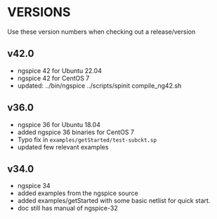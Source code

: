 # VERSIONS
Use these version numbers when checking out a release/version

## v42.0
- ngspice 42 for Ubuntu 22.04
- ngspice 42 for CentOS 7 
- updated: ../bin/ngspice ../scripts/spinit compile_ng42.sh

## v36.0
- ngspice 36 for Ubuntu 18.04 
- added ngspice 36 binaries for CentOS 7
- Typo fix in ```examples/getStarted/test-subckt.sp```
- updated few relevant examples

## v34.0
- ngspice 34
- added examples from the ngspice source
- added examples/getStarted with some basic netlist for quick start.
- doc still has manual of ngspice-32
